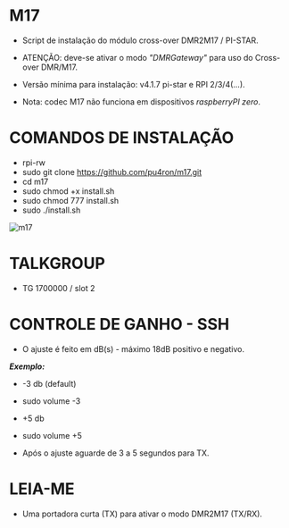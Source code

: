 # M17

* Script de instalação do módulo cross-over DMR2M17 / PI-STAR.
* ATENÇÃO: deve-se ativar o modo *"DMRGateway"* para uso do Cross-over DMR/M17.

* Versão mínima para instalação: v4.1.7 pi-star e RPI 2/3/4(...).
* Nota: codec M17 não funciona em dispositivos *raspberryPI zero*.
  
# COMANDOS DE INSTALAÇÃO

* rpi-rw
* sudo git clone https://github.com/pu4ron/m17.git
* cd m17
* sudo chmod +x install.sh
* sudo chmod 777 install.sh
* sudo ./install.sh
  
![m17](https://github.com/pu4ron/m17/assets/40077152/6d639365-8b4e-47a6-8b6d-4afbd051dc92)

# TALKGROUP
* TG 1700000 / slot 2

# CONTROLE DE GANHO - SSH
* O ajuste é feito em dB(s) - máximo 18dB positivo e negativo.

***Exemplo:***

* -3 db (default)
* sudo volume -3
 
* +5 db
* sudo volume +5

* Após o ajuste aguarde de 3 a 5 segundos para TX.

# LEIA-ME
* Uma portadora curta (TX) para ativar o modo DMR2M17 (TX/RX).
